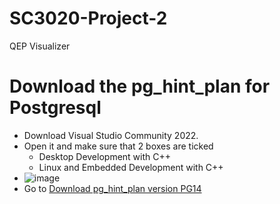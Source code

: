 # SC3020-Project-2
QEP Visualizer

# Download the pg_hint_plan for Postgresql

- Download Visual Studio Community 2022.
- Open it and make sure that 2 boxes are ticked
  - Desktop Development with C++
  - Linux and Embedded Development with C++
- ![image](https://github.com/user-attachments/assets/ff176f6e-3b39-4d2f-83d6-d8611ec5de26)
- Go to [Download pg_hint_plan version PG14](https://github.com/ossc-db/pg_hint_plan/tree/PG14)
